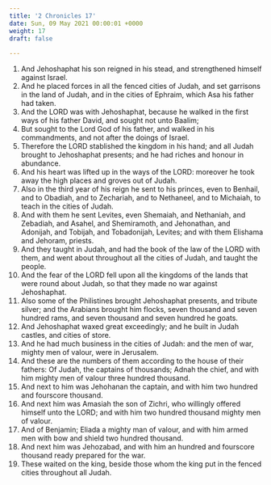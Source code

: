 ```yaml
---
title: '2 Chronicles 17'
date: Sun, 09 May 2021 00:00:01 +0000
weight: 17
draft: false
  
---
```


1. And Jehoshaphat his son reigned in his stead, and strengthened himself against Israel.
2. And he placed forces in all the fenced cities of Judah, and set garrisons in the land of Judah, and in the cities of Ephraim, which Asa his father had taken.
3. And the LORD was with Jehoshaphat, because he walked in the first ways of his father David, and sought not unto Baalim;
4. But sought to the Lord God of his father, and walked in his commandments, and not after the doings of Israel.
5. Therefore the LORD stablished the kingdom in his hand; and all Judah brought to Jehoshaphat presents; and he had riches and honour in abundance.
6. And his heart was lifted up in the ways of the LORD: moreover he took away the high places and groves out of Judah.
7. Also in the third year of his reign he sent to his princes, even to Benhail, and to Obadiah, and to Zechariah, and to Nethaneel, and to Michaiah, to teach in the cities of Judah.
8. And with them he sent Levites, even Shemaiah, and Nethaniah, and Zebadiah, and Asahel, and Shemiramoth, and Jehonathan, and Adonijah, and Tobijah, and Tobadonijah, Levites; and with them Elishama and Jehoram, priests.
9. And they taught in Judah, and had the book of the law of the LORD with them, and went about throughout all the cities of Judah, and taught the people.
10. And the fear of the LORD fell upon all the kingdoms of the lands that were round about Judah, so that they made no war against Jehoshaphat.
11. Also some of the Philistines brought Jehoshaphat presents, and tribute silver; and the Arabians brought him flocks, seven thousand and seven hundred rams, and seven thousand and seven hundred he goats.
12. And Jehoshaphat waxed great exceedingly; and he built in Judah castles, and cities of store.
13. And he had much business in the cities of Judah: and the men of war, mighty men of valour, were in Jerusalem.
14. And these are the numbers of them according to the house of their fathers: Of Judah, the captains of thousands; Adnah the chief, and with him mighty men of valour three hundred thousand.
15. And next to him was Jehohanan the captain, and with him two hundred and fourscore thousand.
16. And next him was Amasiah the son of Zichri, who willingly offered himself unto the LORD; and with him two hundred thousand mighty men of valour.
17. And of Benjamin; Eliada a mighty man of valour, and with him armed men with bow and shield two hundred thousand.
18. And next him was Jehozabad, and with him an hundred and fourscore thousand ready prepared for the war.
19. These waited on the king, beside those whom the king put in the fenced cities throughout all Judah.
